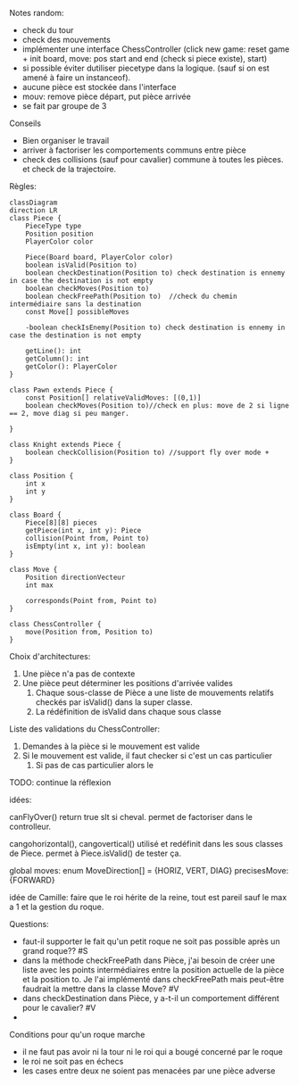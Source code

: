Notes random:
- check du tour
- check des mouvements
- implémenter une interface ChessController (click new game: reset game + init board, move: pos start and end (check si piece existe), start)
- si possible éviter dutiliser piecetype dans la logique. (sauf si on est amené à faire un instanceof).
- aucune pièce est stockée dans l'interface
- mouv: remove pièce départ, put pièce arrivée
- se fait par groupe de 3

Conseils
- Bien organiser le travail
- arriver à factoriser les comportements communs entre pièce
- check des collisions (sauf pour cavalier) commune à toutes les pièces. et check de la trajectoire.

Règles:

```mermaid
classDiagram
direction LR
class Piece {
	PieceType type
	Position position
	PlayerColor color

	Piece(Board board, PlayerColor color)
	boolean isValid(Position to)
	boolean checkDestination(Position to) check destination is ennemy in case the destination is not empty
	boolean checkMoves(Position to)
	boolean checkFreePath(Position to)	//check du chemin intermédiaire sans la destination
	const Move[] possibleMoves
	
	-boolean checkIsEnemy(Position to) check destination is ennemy in case the destination is not empty

	getLine(): int
	getColumn(): int
	getColor(): PlayerColor
}

class Pawn extends Piece {
	const Position[] relativeValidMoves: [(0,1)]
	boolean checkMoves(Position to)//check en plus: move de 2 si ligne == 2, move diag si peu manger.

}

class Knight extends Piece {
	boolean checkCollision(Position to) //support fly over mode + 
}

class Position {
	int x
	int y
}

class Board {
	Piece[8][8] pieces
	getPiece(int x, int y): Piece
	collision(Point from, Point to)
	isEmpty(int x, int y): boolean
}

class Move {
	Position directionVecteur
	int max

	corresponds(Point from, Point to)
}

class ChessController {
	move(Position from, Position to)
}

```

Choix d'architectures:
1. Une pièce n'a pas de contexte
1. Une pièce peut déterminer les positions d'arrivée valides
   1. Chaque sous-classe de Pièce a une liste de mouvements relatifs checkés par isValid() dans la super classe.
   1. La rédéfinition de isValid dans chaque sous classe	

Liste des validations du ChessController:
1. Demandes à la pièce si le mouvement est valide
1. Si le mouvement est valide, il faut checker si c'est un cas particulier
   1. Si pas de cas particulier alors le 

TODO: continue la réflexion


idées:

canFlyOver() return true slt si cheval. permet de factoriser dans le controlleur.

cangohorizontal(), cangovertical() utilisé et redéfinit dans les sous classes de Piece. permet à Piece.isValid() de tester ça.

global moves: enum MoveDirection[] = {HORIZ, VERT, DIAG}
precisesMove: {FORWARD}


idée de Camille: faire que le roi hérite de la reine, tout est pareil sauf le max a 1 et la gestion du roque.

Questions:
- faut-il supporter le fait qu'un petit roque ne soit pas possible après un grand roque?? #S
- dans la méthode checkFreePath dans Pièce, j'ai besoin de créer une liste avec les points intermédiaires entre la position actuelle de la pièce et la position to. Je l'ai implémenté dans checkFreePath mais peut-être faudrait la mettre dans la classe Move? #V
- dans checkDestination dans Pièce, y a-t-il un comportement différent pour le cavalier? #V
- 

Conditions pour qu'un roque marche
- il ne faut pas avoir ni la tour ni le roi qui a bougé concerné par le roque
- le roi ne soit pas en échecs
- les cases entre deux ne soient pas menacées par une pièce adverse
